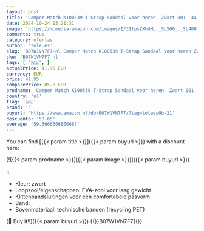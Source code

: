 ```yaml
---
layout: post
title: 'Camper Match K100539 T-Strap Sandaal voor heren  Zwart 001  44 EU'
date: 2024-10-24 13:21:31
image: 'https://m.media-amazon.com/images/I/31fpsZXhdHL._SL500_._SL400_.jpg'
comments: true
category: ofertas
author: 'tole.es'
slug: 'B07W1VN7F7-nl Camper Match K100539 T-Strap Sandaal voor heren Zwart 001...'
sku: 'B07W1VN7F7-nl'
tags: [ '🇳🇱', ]
actualPrice: 41.95 EUR
currency: EUR
price: 41.95
comparePrice: 85.0 EUR
prodname: 'Camper Match K100539 T-Strap Sandaal voor heren  Zwart 001  44 EU'
country: 'nl'
flag: '🇳🇱'
brand: ''
buyurl: 'https://www.amazon.nl/dp/B07W1VN7F7/?tag=tolees0b-21'
descuento: '50.65'
average: '59.3666666666667'
---
```


You can find [{{< param title >}}]({{< param buyurl >}}) with a discount here:

[![{{< param prodname >}}]({{< param image >}})]({{< param buyurl >}})

ℹ️:

- Kleur: zwart
- Loopzool/eigenschappen: EVA-zool voor laag gewicht
- Klittenbandsluitingen voor een comfortabele pasvorm
- Band:
- Bovenmateriaal: technische banden (recycling PET)

[🛒 Buy it!!]({{< param buyurl >}})
{{<world>}}B07W1VN7F7{{</world>}}

